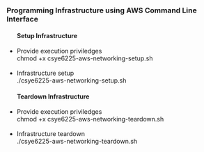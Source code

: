 <h3>Programming Infrastructure using AWS Command Line Interface</h3>
<ul>
<h4> Setup Infrastructure</h4>
<li>
Provide execution priviledges <br>
chmod +x csye6225-aws-networking-setup.sh
</li><br>
<li>
Infrastructure setup<br>
./csye6225-aws-networking-setup.sh
</li>

<h4> Teardown Infrastructure</h4>
<li>
Provide execution priviledges <br>
chmod +x csye6225-aws-networking-teardown.sh
</li><br>
<li>
Infrastructure teardown<br>
./csye6225-aws-networking-teardown.sh
</li>
</ul>
